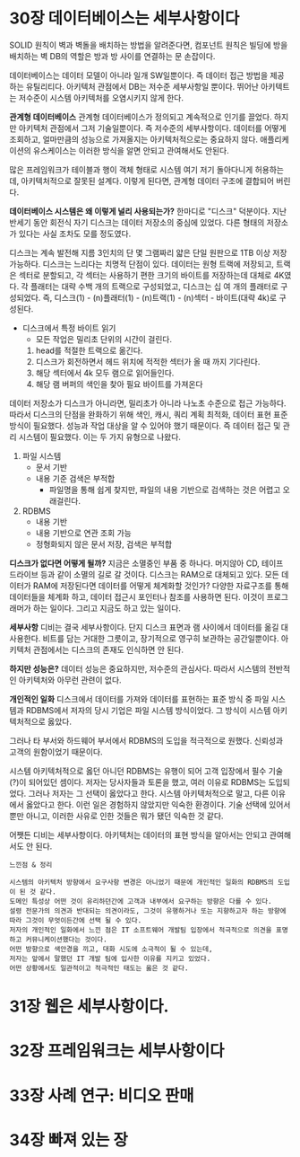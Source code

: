 # 30장 데이터베이스는 세부사항이다
SOLID 원칙이 벽과 벽돌을 배치하는 방법을 알려준다면,
컴포넌트 원칙은 빌딩에 방을 배치하는 벽
DB의 역할은 방과 방 사이를 연결하는 문 손잡이다.

데이터베이스는 데이터 모델이 아니라 일개 SW일뿐이다.
즉 데이터 접근 방법을 제공하는 유틸리티다.
아키텍처 관점에서 DB는 저수준 세부사항일 뿐이다.
뛰어난 아키텍트는 저수준이 시스템 아키텍처를 오염시키지 않게 한다.

**관계형 데이터베이스**
관계형 데이터베이스가 정의되고 계속적으로 인기를 끌었다.
하지만 아키텍처 관점에서 그저 기술일뿐이다. 즉 저수준의 세부사항이다.
데이터를 어떻게 조회하고, 얼마만큼의 성능으로 가져올지는 아키텍처적으로는 중요하지 않다.
애플리케이션의 유스케이스는 이러한 방식을 알면 안되고 관여해서도 안된다.

많은 프레임워크가 테이블과 행이 객체 형태로 시스템 여기 저기 돌아다니게 허용하는데, 아키텍처적으로 잘못된 설계다.
이렇게 된다면, 관계형 데이터 구조에 결합되어 버린다.

**데이터베이스 시스템은 왜 이렇게 널리 사용되는가?**
한마디로 "디스크" 덕분이다.
지난 반세기 동안 회전식 자기 디스크는 데이터 저장소의 중심에 있었다.
다른 형태의 저장소가 있다는 사실 조차도 모를 정도였다.

디스크는 계속 발전해 지름 3인치의 단 몇 그램짜리 얇은 단일 원판으로 1TB 이상 저장 가능하다.
디스크는 느리다는 치명적 단점이 있다.
데이터는 원형 트랙에 저장되고, 트랙은 섹터로 분할되고, 각 섹터는 사용하기 편한 크기의 바이트를 저장하는데 대체로 4K였다.
각 플래터는 대략 수백 개의 트랙으로 구성되었고, 디스크는 십 여 개의 플래터로 구성되었다.
즉, 디스크(1) - (n)플래터(1) - (n)트랙(1) - (n)섹터 - 바이트(대략 4k)로 구성된다.

- 디스크에서 특정 바이트 읽기
  - 모든 작업은 밀리초 단위의 시간이 걸린다.
  1. head를 적절한 트랙으로 옮긴다.
  2. 디스크가 회전하면서 헤드 위치에 적적한 섹터가 올 때 까지 기다린다.
  3. 해당 섹터에서 4k 모두 램으로 읽어들인다.
  4. 해당 램 버퍼의 색인을 찾아 필요 바이트를 가져온다

데이터 저장소가 디스크가 아니라면, 밀리초가 아니라 나노초 수준으로 접근 가능하다.
따라서 디스크의 단점을 완화하기 위해 색인, 캐시, 쿼리 계획 최적화, 데이터 표현 표준 방식이 필요했다.
성능과 작업 대상을 알 수 있어야 했기 때문이다.
즉 데이터 접근 및 관리 시스템이 필요했다.
이는 두 가지 유형으로 나왔다.
1. 파일 시스템
   - 문서 기반
   - 내용 기준 검색은 부적합
     - 파일명을 통해 쉽게 찾지만, 파일의 내용 기반으로 검색하는 것은 어렵고 오래걸린다.
2. RDBMS
   - 내용 기반
   - 내용 기반으로 연관 조회 가능
   - 정형화되지 않은 문서 저장, 검색은 부적합

**디스크가 없다면 어떻게 될까?**
지금은 소멸중인 부품 중 하나다.
머지않아 CD, 테이프 드라이브 등과 같이 소멸의 길로 갈 것이다.
디스크는 RAM으로 대체되고 있다.
모든 데이터가 RAM에 저장된다면 데이터를 어떻게 체계화할 것인가?
다양한 자료구조를 통해 데이터들을 체계화 하고, 데이터 접근시 포인터나 참조를 사용하면 된다.
이것이 프로그래머가 하는 일이다. 그리고 지금도 하고 있는 일이다.

**세부사항**
디비는 결국 세부사항이다.
단지 디스크 표면과 램 사이에서 데이터를 옮길 대 사용한다.
비트를 담는 거대한 그릇이고, 장기적으로 영구히 보관하는 공간일뿐이다.
아키텍처 관점에서는 디스크의 존재도 인식하면 안 된다.

**하지만 성능은?**
데이터 성능은 중요하지만, 저수준의 관심사다.
따라서 시스템의 전반적인 아키텍처와 아무런 관련이 없다.

**개인적인 일화**
디스크에서 데이터를 가져와 데이터를 표현하는 표준 방식 중 파일 시스템과 RDBMS에서
저자의 당시 기업은 파일 시스템 방식이었다.
그 방식이 시스템 아키텍처적으로 옳았다.

그러나 타 부서와 하드웨어 부서에서 RDBMS의 도입을 적극적으로 원했다.
신뢰성과 고객의 원함이었기 때문이다.

시스템 아키텍처적으로 옳던 아니던 RDBMS는 유행이 되어 고객 입장에서 필수 기술(?)이 되어있던 셈이다.
저자는 당사자들과 토론을 했고, 여러 이유로 RDBMS는 도입되었다.
그러나 저자는 그 선택이 옳았다고 한다. 시스템 아키텍처적으로 말고, 다른 이유에서 옳았다고 한다.
이런 일은 경험하지 않았지만 익숙한 환경이다.
기술 선택에 있어서 뿐만 아니고, 이러한 사유로 인한 것들은 뭐가 됐던 익숙한 것 같다.

어쨋든 디비는 세부사항이다. 아키텍처는 데이터의 표현 방식을 알아서는 안되고 관여해서도 안 된다.

```text
느낀점 & 정리

시스템의 아키텍처 방향에서 요구사항 변경은 아니었기 때문에 개인적인 일화의 RDBMS의 도입이 된 것 같다.
도메인 특성상 어떤 것이 유리하던간에 고객과 내부에서 요구하는 방향은 다를 수 있다.
설령 전문가의 의견과 반대되는 의견이라도, 그것이 유행하거나 또는 지향하고자 하는 방향에 따라 그것이 무엇이든간에 선택 될 수 있다.
저자의 개인적인 일화에서 느낀 점은 IT 소프트웨어 개발팀 입장에서 적극적으로 의견을 표명하고 커뮤니케이션했다는 것이다.
어떤 방향으로 색안경을 끼고, 대화 시도에 소극적이 될 수 있는데, 
저자는 앞에서 말했던 IT 개발 팀에 입사한 이유를 지키고 있었다.
어떤 상황에서도 일관적이고 적극적인 태도는 옳은 것 같다. 
```

# 31장 웹은 세부사항이다. 

# 32장 프레임워크는 세부사항이다

# 33장 사례 연구: 비디오 판매

# 34장 빠져 있는 장
